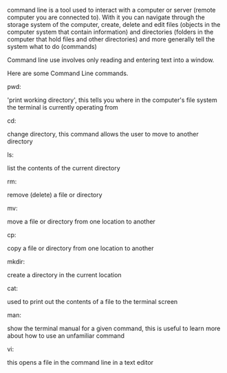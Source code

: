 command line is a tool used to interact with a computer or server (remote computer you are connected to). With it you can navigate through the storage system of the computer, create, delete and edit files (objects in the computer system that contain information) and directories (folders in the computer that hold files and other directories) and more generally tell the system what to do (commands)

Command line use involves only reading and entering text into a window.

Here are some Command Line commands.

pwd:

'print working directory', this tells you where in the computer's file system the terminal is currently operating from

cd:

change directory, this command allows the user to move to another directory

ls:

list the contents of the current directory

rm:

remove (delete) a file or directory

mv:

move a file or directory from one location to another

cp:

copy a file or directory from one location to another

mkdir:

create a directory in the current location

cat:

used to print out the contents of a file to the terminal screen

man:

show the terminal manual for a given command, this is useful to learn more about how to use an unfamiliar command

vi:

this opens a file in the command line in a text editor